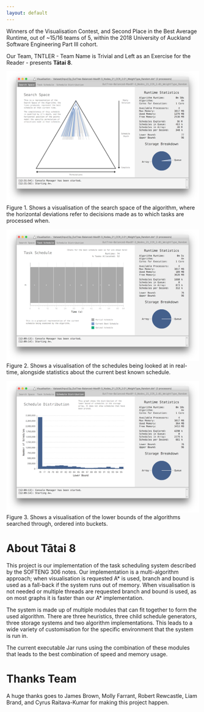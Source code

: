 ```yaml
---
layout: default
---
```


Winners of the Visualisation Contest, and Second Place in the Best Average Runtime, out of ~15/16 teams of 5, within the 2018 University of Auckland Software Engineering Part III cohort.

Our Team, TNTLER - Team Name is Trivial and Left as an Exercise for the Reader - presents **Tātai 8**.

![Figure 1](image1.png?raw=true)
Figure 1. Shows a visualisation of the search space of the algorithm, where the horizontal deviations refer to decisions made as to which tasks are processed when.

![Figure 2](image2.png?raw=true)
Figure 2. Shows a visualisation of the schedules being looked at in real-time, alongside statistics about the current best known schedule.

![Figure 3](image3.png?raw=true)
Figure 3. Shows a visualisation of the lower bounds of the algorithms searched through, ordered into buckets.

# About Tātai 8

This project is our implementation of the task scheduling system described by the SOFTENG 306 notes. Our implementation is a multi-algorithm approach; when visualisation is requested A* is used, branch and bound is used as a fall-back if the system runs out of memory. When visualisation is not needed or multiple threads are requested branch and bound is used, as on most graphs it is faster than our A* implementation.

The system is made up of multiple modules that can fit together to form the used algorithm. There are three heuristics, three child schedule generators, three storage systems and two algorithm implementations. This leads to a wide variety of customisation for the specific environment that the system is run in.

The current executable Jar runs using the combination of these modules that leads to the best combination of speed and memory usage.

# Thanks Team

A huge thanks goes to James Brown, Molly Farrant, Robert Rewcastle, Liam Brand, and Cyrus Raitava-Kumar for making this project happen.

